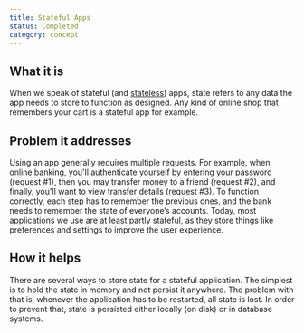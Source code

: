 ```yaml
---
title: Stateful Apps
status: Completed
category: concept
---
```


## What it is

When we speak of stateful (and [stateless](/stateless_apps/)) apps, state refers to any data the app needs to store to function as designed. Any kind of online shop that remembers your cart is a stateful app for example. 

## Problem it addresses

Using an app generally requires multiple requests. For example, when online banking, you'll authenticate yourself by entering your password (request #1), then you may transfer money to a friend (request #2), and finally, you'll want to view transfer details (request #3). To function correctly, each step has to remember the previous ones, and the bank needs to remember the state of everyone’s accounts. Today, most applications we use are at least partly stateful, as they store things like preferences and settings to improve the user experience.

## How it helps

There are several ways to store state for a stateful application. The simplest is to hold the state in memory and not persist it anywhere. The problem with that is, whenever the application has to be restarted, all state is lost. In order to prevent that, state is persisted either locally (on disk) or in database systems. 
